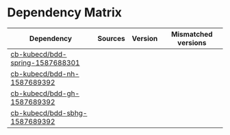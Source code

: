 # Dependency Matrix

Dependency | Sources | Version | Mismatched versions
---------- | ------- | ------- | -------------------
[cb-kubecd/bdd-spring-1587688301](https://github.com/cb-kubecd/bdd-spring-1587688301.git) |  | []() | 
[cb-kubecd/bdd-nh-1587689392](https://github.com/cb-kubecd/bdd-nh-1587689392.git) |  | []() | 
[cb-kubecd/bdd-gh-1587689392](https://github.com/cb-kubecd/bdd-gh-1587689392.git) |  | []() | 
[cb-kubecd/bdd-sbhg-1587689392](https://github.com/cb-kubecd/bdd-sbhg-1587689392.git) |  | []() | 
